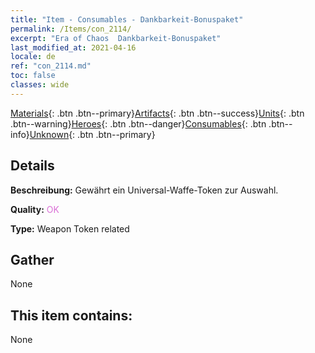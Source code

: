 ```yaml
---
title: "Item - Consumables - Dankbarkeit-Bonuspaket"
permalink: /Items/con_2114/
excerpt: "Era of Chaos  Dankbarkeit-Bonuspaket"
last_modified_at: 2021-04-16
locale: de
ref: "con_2114.md"
toc: false
classes: wide
---
```

 [Materials](/de/Items/){: .btn .btn--primary}[Artifacts](/de/Items/Artifacts/){: .btn .btn--success}[Units](/de/Items/Units/){: .btn .btn--warning}[Heroes](/de/Items/Heroes/){: .btn .btn--danger}[Consumables](/de/Items/Consumables/){: .btn .btn--info}[Unknown](/de/Items/Unknown/){: .btn .btn--primary}

## Details
 **Beschreibung:** Gewährt ein Universal-Waffe-Token zur Auswahl.

 **Quality:** <span style="color: #DA70D6">OK</span>

 **Type:** Weapon Token related

## Gather

  None

## This item contains:

  None

